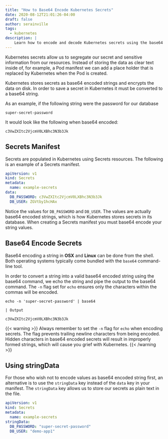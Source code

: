 ```yaml
---
title: "How to Base64 Encode Kubernetes Secrets"
date: 2020-08-12T21:01:26-04:00
draft: false
author: serainville
tags:
  - kubernetes
description: |
    Learn how to encode and decode Kubernetes secrets using the base64 command in Linux and OSX.
---
```


Kubernetes secrets allow us to segregate our secret and sensitive information from our resources. Instead of storing the data as clear text inside of, for example, a Pod manifest we can add a place holder that is replaced by Kubernetes when the Pod is created.

Kubernetes stores secrets as base64 encoded strings and encrypts the data on disk. In order to save a secret in Kubernetes it must be converted to a base64 string.

As an example, if the following string were the password for our database
```text
super-secret-password
```

It would look like the following when base64 encoded:
```text
c3VwZXItc2VjcmV0LXBhc3N3b3Jk
```

## Secrets Manifest
Secrets are populated in Kubernetes using Secrets resources. The following is an example of a Secrets manifest.

```yaml
apiVersion: v1
kind: Secrets
metadata:
  name: example-secrets
data:
  DB_PASSWORD: c3VwZXItc2VjcmV0LXBhc3N3b3Jk
  DB_USER: ZGVtby1hcHAx
```

Notice the values for `DB_PASSWORD` and `DB_USER`. The values are actually base64 encoded strings, which is how Kubernetes stores secrets in its database. When creating a Secrets manifest you must base64 encode your string values.

## Base64 Encode Secrets
Base64 encoding a string in **OSX** and **Linux** can be done from the shell. Both operating systems typically come bundled with the `base64` command-line tool.

In order to convert a string into a valid base64 encoded string using the base64 command, we echo the string and pipe the output to the base64 command. The `-n` flag set for `echo` ensures only the characters within the commas will be encoded.

```shell
echo -n 'super-secret-password' | base64
```
    | Output
```shell
c3VwZXItc2VjcmV0LXBhc3N3b3Jk
```

{{< warning >}}
Always remember to set the `-n` flag for `echo` when encoding secrets. The flag prevents trailing newline characters from being encoded. Hidden characters in base64 encoded secrets will result in improperly formed strings, which will cause you grief with Kubernetes.
{{< /warning >}}

## Using stringData
For those who wish not to encode values as base64 encoded string first, an alternative is to use the `stringData` key instead of the `data` key in your manifest. The `stringData` key allows us to store our secrets as plain text in the file.

```yaml
apiVersion: v1
kind: Secrets
metadata:
  name: example-secrets
stringData:
  DB_PASSWORD: "super-secret-password"
  DB_USER: "demo-app1"
```


